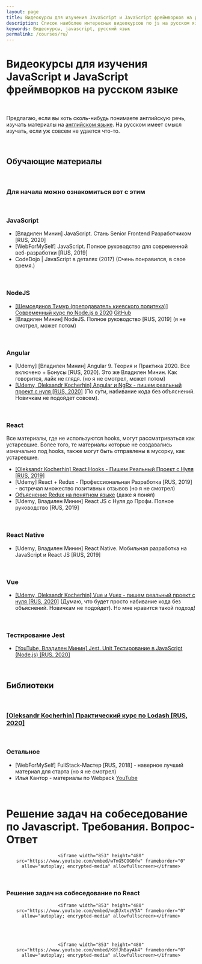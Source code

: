 ```yaml
---
layout: page
title: Видеокурсы для изучения JavaScript и JavaScript фреймворков на русском языке
description: Список наиболее интересных видеокурсов по js на русском языке
keywords: Видеокурсы, javascript, русский язык
permalink: /courses/ru/
---
```


# Видеокурсы для изучения JavaScript и JavaScript фреймворков на русском языке

<br/>

Предлагаю, если вы хоть сколь-нибудь понимаете английскую речь, изучать материалы на <a href="/courses/en/">английском языке</a>. На русском имеет смысл изучать, если уж совсем не удается что-то.

<br/>

## Обучающие материалы

<br/>

### Для начала можно ознакомиться вот с этим

<br/>

### JavaScript

<ul>
    <li>[Владилен Минин] JavaScript. Стань Senior Frontend Разработчиком [RUS, 2020]</li>
    <li>[WebForMySelf] JavaScript. Полное руководство для современной веб-разработки [RUS, 2019]</li>
    <li>CodeDojo | JavaScript в деталях (2017) (Очень понравился, в свое время.)</li>
</ul>

<br/>

### NodeJS

<ul>
    <li><a href="https://habr.com/ru/post/485294/">[Шемсединов Тимур (преподаватель киевского политеха)] Современный курс по Node.js в 2020</a> <a href="https://github.com/HowProgrammingWorks/Index/blob/master/Courses/Fundamentals.md">GitHub</a></li>
    <li>[Владилен Минин] NodeJS. Полное руководство [RUS, 2019] (я не смотрел, может потом)</li>
</ul>

<br/>

### Angular

<ul>
    <li>[Udemy] [Владилен Минин] Angular 9. Теория и Практика 2020. Все включено + Бонусы [RUS, 2020]. Это же Владилен Минин. Как говорится, лайк не глядя. (но я не смотрел, может потом)</li>
    <li><a href="https://github.com/webmakaka/Angular-and-NgRx-Building-Real-Project-From-Scratch">[Udemy, Oleksandr Kocherhin] Angular и NgRx - пишем реальный проект с нуля [RUS, 2020]</a> (По сути, набивание кода без объяснений. Новичкам не подойдет совсем).</li>
</ul>

<br/>

### React

Все материалы, где не используются hooks, могут рассматриваться как устаревшие.
Более того, те материалы которые не создавались изначально под hooks, также могут быть отправлены в мусорку, как устаревшие.

<ul>
    <li><a href="https://github.com/webmakaka/React-hooks-writing-real-project">[Oleksandr Kocherhin] React Hooks - Пишем Реальный Проект с Нуля [RUS, 2019]</a></li>
    <li>[Udemy] React + Redux - Профессиональная Разработка [RUS, 2019] - встречал множество позитивных отзывов (но я не смотрел)</li>
    <li><a href="/client/react/redux/">Объяснение Redux на понятном языке</a> (даже я понял) </li>
    <li>[Udemy, Владилен Минин] React JS с Нуля до Профи. Полное руководство [RUS, 2019]</li>
</ul>

<br/>

### React Native

<ul>
    <li>[Udemy, Владилен Минин] React Native. Мобильная разработка на JavaScript и React JS [RUS, 2019]</li>
</ul>

<br/>

### Vue

<ul>
    <li><a href="https://www.youtube.com/watch?v=mv4-JfxDkng">[Udemy, Oleksandr Kocherhin] Vue и Vuex - пишем реальный проект с нуля [RUS, 2020]</a> (Думаю, что будет просто набивание кода без объяснений. Новичкам не подойдет). Но мне нравится такой подход!</li>
</ul>

<br/>

### Тестирование Jest

<ul>
    <li><a href="https://www.youtube.com/watch?v=IEDe8jl5efU">[YouTube, Владилен Минин] Jest. Unit Тестирование в JavaScript (Node.js) [RUS, 2020]</a></li>
</ul>

<br/>

## Библиотеки

<br/>

### <a href="/courses/ru/lodash/practical-lodash-course/">[Oleksandr Kocherhin] Практический курс по Lodash [RUS, 2020]</a>

<br/>

### Остальное

<ul>
    <li>[WebForMySelf] FullStack-Мастер [RUS, 2018] - наверное лучший материал для старта (но я не смотрел)</li>
    <li>Илья Кантор - материалы по Webpack <a href="https://www.youtube.com/playlist?list=PLDyvV36pndZHfBThhg4Z0822EEG9VGenn">YouTube</a></li>
</ul>

<br/>

# Решение задач на собеседование по Javascript. Требования. Вопрос-Ответ

<div align="center">
    
    <iframe width="853" height="480" src="https://www.youtube.com/embed/wTnG5COG0fw" frameborder="0" allow="autoplay; encrypted-media" allowfullscreen></iframe>

</div>

<br/>

### Решение задач на собеседование по React

<div align="center">
    
    <iframe width="853" height="480" src="https://www.youtube.com/embed/wqDJxtxzV5A" frameborder="0" allow="autoplay; encrypted-media" allowfullscreen></iframe>

</div>

<br/><br/>

<div align="center">
    
    <iframe width="853" height="480" src="https://www.youtube.com/embed/K8fJhBayAk4" frameborder="0" allow="autoplay; encrypted-media" allowfullscreen></iframe>

</div>
